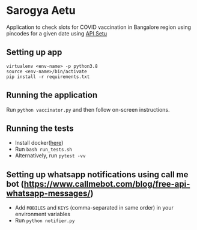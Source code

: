 # Sarogya Aetu

Application to check slots for COVID vaccination in Bangalore region using pincodes for a given date using [API Setu](https://apisetu.gov.in/public/api/cowin#/Appointment%20Availability%20APIs/findByPin)

## Setting up app

```
virtualenv <env-name> -p python3.8
source <env-name>/bin/activate
pip install -r requirements.txt
```

## Running the application

Run  ``` python vaccinator.py ``` and then follow on-screen instructions.


## Running the tests

- Install docker([here](https://docs.docker.com/engine/install/))
- Run ```bash run_tests.sh```
- Alternatively, run ```pytest -vv```

## Setting up whatsapp notifications using call me bot (https://www.callmebot.com/blog/free-api-whatsapp-messages/)

- Add ```MOBILES``` and ```KEYS``` (comma-separated in same order) in your environment variables
- Run ```python notifier.py```